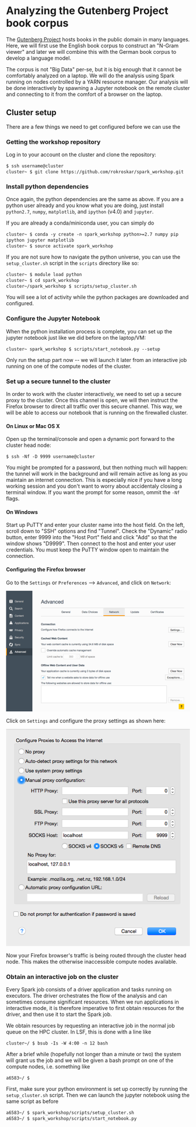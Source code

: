 # Analyzing the Gutenberg Project book corpus

The [Gutenberg Project](http://link) hosts books in the public domain in many languages. Here, we will first use the English book corpus to construct an "N-Gram viewer" and later we will combine this with the German book corpus to develop a language model. 

The corpus is not "Big Data" per-se, but it is big enough that it cannot be comfortably analyzed on a laptop. We will do the analysis using Spark running on nodes controlled by a YARN resource manager. Our analysis will be done interactively by spawning a Jupyter notebook on the remote cluster and connecting to it from the comfort of a browser on the laptop.


## Cluster setup

There are a few things we need to get configured before we can use the 

### Getting the workshop repository

Log in to your account on the cluster and clone the repository:

```
$ ssh username@cluster
cluster~ $ git clone https://github.com/rokroskar/spark_workshop.git
```

### Install python dependencies

Once again, the python dependencies are the same as above. If you are a python user already and you know what you are doing, just install `python2.7`, `numpy`, `matplotlib`, and `ipython` (v4.0) and `jupyter`. 

If you are already a conda/miniconda user, you can simply do 

```
cluster~ $ conda -y create -n spark_workshop python>=2.7 numpy pip ipython jupyter matplotlib
cluster~ $ source activate spark_workshop
```

If you are not sure how to navigate the python universe, you can use the `setup_cluster.sh` script in the `scripts` directory like so:

```
cluster~ $ module load python
cluster~ $ cd spark_workshop
cluster~/spark_workshop $ scripts/setup_cluster.sh
```

You will see a lot of activity while the python packages are downloaded and configured. 


### Configure the Jupyter Notebook

When the python installation process is complete, you can set up the jupyter notebook just like we did before on the laptop/VM: 

```
cluster~ spark_workshop $ scripts/start_notebook.py --setup
```

Only run the setup part now -- we will launch it later from an interactive job running on one of the compute nodes of the cluster. 


### Set up a secure tunnel to the cluster

In order to work with the cluster interactively, we need to set up a secure proxy to the cluster. Once this channel is open, we will then instruct the Firefox browser to direct all traffic over this secure channel. This way, we will be able to access our notebook that is running on the firewalled cluster. 

#### On Linux or Mac OS X

Open up the terminal/console and open a dynamic port forward to the cluster head node:

```
$ ssh -Nf -D 9999 username@cluster
```

You might be prompted for a password, but then nothing much will happen: the tunnel will work in the background and will remain active as long as you maintain an internet connection. This is especially nice if you have a long working session and you don't want to worry about accidentaly closing a terminal window. If you want the prompt for some reason, ommit the `-Nf` flags.

#### On Windows

Start up PuTTY and enter your cluster name into the host field. On the left, scroll down to "SSH" options and find "Tunnel". Check the "Dynamic" radio button, enter 9999 into the "Host Port" field and click "Add" so that the window shows "D9999". Then connect to the host and enter your user credentials. You must keep the PuTTY window open to maintain the connection. 

#### Configuring the Firefox browser

Go to the `Settings` or `Preferences` --> `Advanced`, and click on `Network`: 

![firefox_settings](../figs/firefox_settings.png)

Click on `Settings` and configure the proxy settings as shown here: 

![firefox_proxy](../figs/firefox_proxy.png)

Now your Firefox browser's traffic is being routed through the cluster head node. This makes the otherwise inaccessible compute nodes available. 


### Obtain an interactive job on the cluster

Every Spark job consists of a driver application and tasks running on executors. The driver orchestrates the flow of the analysis and can sometimes consume significant resources. When we run applications in interactive mode, it is therefore imperative to first obtain resources for the driver, and then use it to start the Spark job. 

We obtain resources by requesting an interactive job in the normal job queue on the HPC cluster. In LSF, this is done with a line like

```
cluster~/ $ bsub -Is -W 4:00 -n 12 bash
```

After a brief while (hopefully not longer than a minute or two) the system will grant us the job and we will be given a bash prompt on one of the compute nodes, i.e. something like 

```
a6583~/ $ 
```

First, make sure your python environment is set up correctly by running the `setup_cluster.sh` script. Then we can launch the jupyter notebook using the same script as before

```
a6583~/ $ spark_workshop/scripts/setup_cluster.sh
a6583~/ $ spark_workshop/scripts/start_notebook.py 
```


